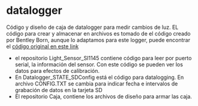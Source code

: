 # datalogger
Código y diseño de caja de datalogger para medir cambios de luz. EL código para crear y almacenar en archivos es tomado de el código creado por Bentley Born, aunque lo adaptamos para este logger, puede encontrar el [código original en este link](/https://github.com/bborncr/Datalogger_STATE_SDConfig)

* el repositorio Light_Sensor_SI1145 contiene código para leer por puerto serial, la información del sensor. Con este código se pueden ver los datos para efectos de calibración.
* En Datalogger_STATE_SDConfig está el código para datalogging.  En archivo CONFIG.TXT se cambia para indicar fecha e intervalos de grabación de datos en la tarjeta SD
* El repositorio Caja, contiene los archivos de diseño para armar las caja.
